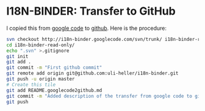 I18N-BINDER: Transfer to GitHub
===========

I copied this from [google code](https://code.google.com/p/i18n-binder/) to [github](https://github.com/uli-heller/i18n-binder). Here is the procedure:

``` sh
svn checkout http://i18n-binder.googlecode.com/svn/trunk/ i18n-binder-read-only
cd i18n-binder-read-only/
echo ".svn" >.gitignore
git init
git add .
git commit -m "First github commit"
git remote add origin git@github.com:uli-heller/i18n-binder.git
git push -u origin master
# Create this tile
git add README.googlecode2github.md
git commit -m "Added description of the transfer from google code to github"
git push
```

